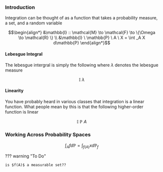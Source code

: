 ### **Introduction**

Integration can be thought of as a function that takes a probability measure, a set, and a random variable 

$$\begin{align*}
&\mathbb{I} :: \mathcal{M} \to \mathcal{F} \to \{\Omega \to \mathcal{R} \} \\ 
&\mathbb{I} \ \mathbb{P} \ A \ X = \int _A X d\mathbb{P}
\end{align*}$$

#### **Lebesgue Integral**

The lebesgue intergral is simply the following where $\lambda$ denotes the lebesgue measure

$$\mathbb{I} \ \lambda$$


#### **Linearity**

You have probably heard in various classes that integration is a linear function. What people mean by this is that the following higher-order function is linear 

$$\mathbb{I} \ \mathbb{P} \ A $$



### **Working Across Probability Spaces**


$$\int _A fd\mathbb{P} = \int_{f(A)} x d\mathbb{P}_f$$

??? warning "To Do"

    is $f(A)$ a measurable set??